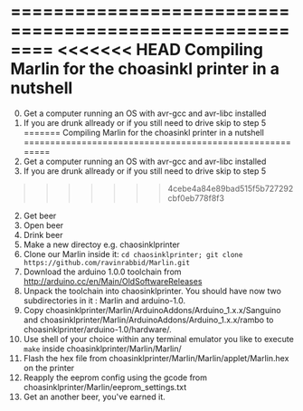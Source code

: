 ========================================================
<<<<<<< HEAD
Compiling Marlin for the choasinkl printer in a nutshell 
========================================================
0. Get a computer running an OS with avr-gcc and avr-libc installed
1. If you are drunk allready or if you still need to drive skip to step 5 
=======
Compiling Marlin for the choasinkl printer in a nutshell
========================================================
0. Get a computer running an OS with avr-gcc and avr-libc installed
1. If you are drunk allready or if you still need to drive skip to step 5
>>>>>>> 4cebe4a84e89bad515f5b727292cbf0eb778f8f3
2. Get beer
3. Open beer
4. Drink beer
5. Make a new directoy e.g. chaosinklprinter
6. Clone our Marlin inside it: ` cd chaosinklprinter; git clone  https://github.com/ravinrabbid/Marlin.git `
7. Download the arduino 1.0.0 toolchain from http://arduino.cc/en/Main/OldSoftwareReleases
8. Unpack the toolchain into chaosinklprinter. You should have now two subdirectories in it : Marlin and arduino-1.0.
9. Copy choasinklprinter/Marlin/ArduinoAddons/Arduino_1.x.x/Sanguino and choasinklprinter/Marlin/ArduinoAddons/Arduino_1.x.x/rambo to choasinklprinter/arduino-1.0/hardware/.
10. Use shell of your choice within any terminal emulator you like to execute ` make ` inside choasinklprinter/Marlin/Marlin/
11. Flash the hex file from choasinklprinter/Marlin/Marlin/applet/Marlin.hex on the printer
12. Reapply the eeprom config using the gcode from choasinklprinter/Marlin/eeprom_settings.txt
13. Get an another beer, you've earned it.